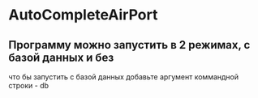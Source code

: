 # AutoCompleteAirPort
## Программу можно запустить в 2 режимах, с базой данных и без
что бы запустить с базой данных добавьте аргумент коммандной строки - db
